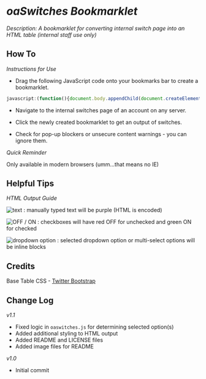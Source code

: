 # _oaSwitches Bookmarklet_

_Description: A bookmarklet for converting internal switch page into an HTML table (internal staff use only)_

## How To

_Instructions for Use_

* Drag the following JavaScript code onto your bookmarks bar to create a bookmarklet.

```javascript
javascript:(function(){document.body.appendChild(document.createElement("script")).src="https://raw.github.com/23maverick23/oaswitches/master/oaswitches.js";})();
```

* Navigate to the internal switches page of an account on any server.

* Click the newly created bookmarklet to get an output of switches.

* Check for pop-up blockers or unsecure content warnings - you can ignore them.

_Quick Reminder_

Only available in modern browsers (umm...that means no IE)

## Helpful Tips

_HTML Output Guide_

![text](https://raw.github.com/23maverick23/oaswitches/master/img/text.png) : manually typed text will be purple (HTML is encoded)

![OFF / ON](https://raw.github.com/23maverick23/oaswitches/master/img/off_on.png) : checkboxes will have red OFF for unchecked and green ON for checked

![dropdown option](https://raw.github.com/23maverick23/oaswitches/master/img/dropdown_option.png) : selected dropdown option or multi-select options will be inline blocks

## Credits

Base Table CSS - [Twitter Bootstrap](https://github.com/twitter/bootstrap)

## Change Log

_v1.1_

* Fixed logic in `oaswitches.js` for determining selected option(s)
* Added additional styling to HTML output
* Added README and LICENSE files
* Added image files for README

_v1.0_

* Initial commit
